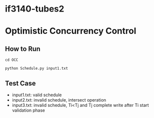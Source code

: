 # if3140-tubes2

# Optimistic Concurrency Control

## How to Run
```
cd OCC
```
```
python Schedule.py input1.txt
```

## Test Case
- input1.txt: valid schedule
- input2.txt: invalid schedule, intersect operation
- input3.txt: invalid schedule, Ti<Tj and Tj complete write after Ti start validation phase
